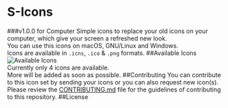 # S-Icons
###v1.0.0 for Computer
Simple icons to replace your old icons on your computer, which give your screen a refreshed new look.<br>
You can use this icons on macOS, GNU/Linux and Windows.<br>
Icons are available in `.icns`, `.ico` & `.png` formats.
##Available Icons
<img src="/" alt="Available Icons"><br>
Currently only 4 icons are available.<br>
More will be added as soon as possible.
##Contributing
You can contribute to this icon set by sending your icons or you can also request new icon(s).<br>
Please review the <a href="CONTRIBUTING.md">CONTRIBUTING.md</a> file for the guidelines of contributing to this repository.
##License
